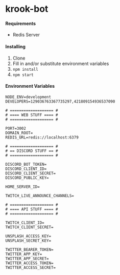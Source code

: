# krook-bot

#### Requirements

+ Redis Server

#### Installing

1. Clone
2. Fill in and/or substitute environment variables
3. `npm install`
4. `npm start`

#### Environment Variables

```env
NODE_ENV=development
DEVELOPERS=129036763367735297,421809154936537090

# =================== #
# ==== WEB STUFF ==== #
# =================== #

PORT=3002
DOMAIN_ROOT=
REDIS_URL=redis://localhost:6379

# =================== #
# == DISCORD STUFF == #
# =================== #

DISCORD_BOT_TOKEN=
DISCORD_CLIENT_ID=
DISCORD_CLIENT_SECRET=
DISCORD_PUBLIC_KEY=

HOME_SERVER_ID=

TWITCH_LIVE_ANNOUNCE_CHANNELS=

# =================== #
# ==== API STUFF ==== #
# =================== #

TWITCH_CLIENT_ID=
TWITCH_CLIENT_SECRET=

UNSPLASH_ACCESS_KEY=
UNSPLASH_SECRET_KEY=

TWITTER_BEARER_TOKEN=
TWITTER_APP_KEY=
TWITTER_APP_SECRET=
TWITTER_ACCESS_TOKEN=
TWITTER_ACCESS_SECRET=
```
